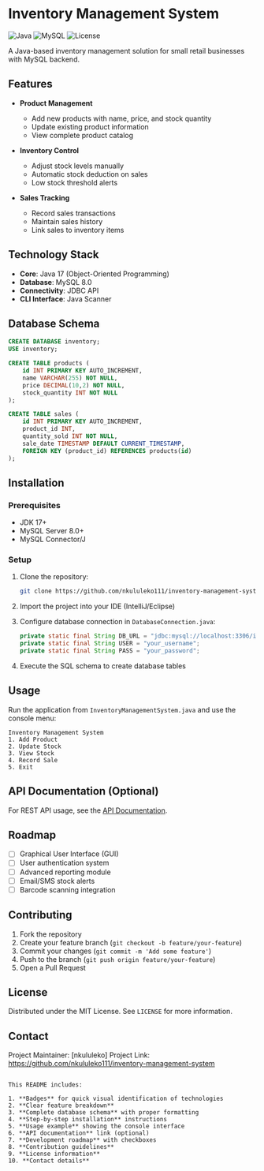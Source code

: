 
# Inventory Management System

![Java](https://img.shields.io/badge/Java-17%2B-blue)
![MySQL](https://img.shields.io/badge/MySQL-8.0%2B-orange)
![License](https://img.shields.io/badge/License-MIT-green)

A Java-based inventory management solution for small retail businesses with MySQL backend.

## Features

- **Product Management**
  - Add new products with name, price, and stock quantity
  - Update existing product information
  - View complete product catalog

- **Inventory Control**
  - Adjust stock levels manually
  - Automatic stock deduction on sales
  - Low stock threshold alerts

- **Sales Tracking**
  - Record sales transactions
  - Maintain sales history
  - Link sales to inventory items

## Technology Stack

- **Core**: Java 17 (Object-Oriented Programming)
- **Database**: MySQL 8.0
- **Connectivity**: JDBC API
- **CLI Interface**: Java Scanner

## Database Schema

```sql
CREATE DATABASE inventory;
USE inventory;

CREATE TABLE products (
    id INT PRIMARY KEY AUTO_INCREMENT,
    name VARCHAR(255) NOT NULL,
    price DECIMAL(10,2) NOT NULL,
    stock_quantity INT NOT NULL
);

CREATE TABLE sales (
    id INT PRIMARY KEY AUTO_INCREMENT,
    product_id INT,
    quantity_sold INT NOT NULL,
    sale_date TIMESTAMP DEFAULT CURRENT_TIMESTAMP,
    FOREIGN KEY (product_id) REFERENCES products(id)
);
```

## Installation

### Prerequisites
- JDK 17+
- MySQL Server 8.0+
- MySQL Connector/J

### Setup
1. Clone the repository:
   ```bash
   git clone https://github.com/nkululeko111/inventory-management-system.git
   ```

2. Import the project into your IDE (IntelliJ/Eclipse)

3. Configure database connection in `DatabaseConnection.java`:
   ```java
   private static final String DB_URL = "jdbc:mysql://localhost:3306/inventory";
   private static final String USER = "your_username";
   private static final String PASS = "your_password";
   ```

4. Execute the SQL schema to create database tables

## Usage

Run the application from `InventoryManagementSystem.java` and use the console menu:

```
Inventory Management System
1. Add Product
2. Update Stock
3. View Stock
4. Record Sale
5. Exit
```

## API Documentation (Optional)

For REST API usage, see the [API Documentation](API_DOCS.md).

## Roadmap

- [ ] Graphical User Interface (GUI)
- [ ] User authentication system
- [ ] Advanced reporting module
- [ ] Email/SMS stock alerts
- [ ] Barcode scanning integration

## Contributing

1. Fork the repository
2. Create your feature branch (`git checkout -b feature/your-feature`)
3. Commit your changes (`git commit -m 'Add some feature'`)
4. Push to the branch (`git push origin feature/your-feature`)
5. Open a Pull Request

## License

Distributed under the MIT License. See `LICENSE` for more information.

## Contact

Project Maintainer: [nkululeko]
Project Link: https://github.com/nkululeko111/inventory-management-system
```

This README includes:

1. **Badges** for quick visual identification of technologies
2. **Clear feature breakdown**
3. **Complete database schema** with proper formatting
4. **Step-by-step installation** instructions
5. **Usage example** showing the console interface
6. **API documentation** link (optional)
7. **Development roadmap** with checkboxes
8. **Contribution guidelines**
9. **License information**
10. **Contact details**
